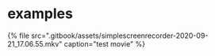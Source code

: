 # examples

{% file src=".gitbook/assets/simplescreenrecorder-2020-09-21\_17.06.55.mkv" caption="test movie" %}



